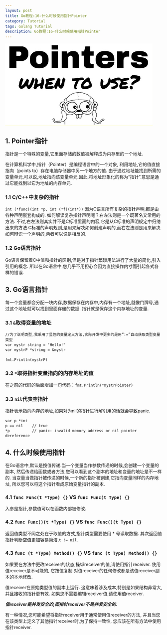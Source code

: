 ```yaml
---
layout: post
title: Go教程:16-什么时候使用指针Pointer
category: Tutorial
tags: Golang Tutorial
description: Go教程:16-什么时候使用指针Pointer
---
```


![Go教程:16-什么时候使用指针Pointer](/assets/image/golang_pointer.jpg#pic_center)

1\. Pointer指针
-------------

指针是一个特殊的变量,它里面存储的数值被解释成为内存里的一个地址.

在计算机科学中,指针（Pointer）是编程语言中的一个对象, 利用地址,它的值直接指向（points to）存在电脑存储器中另一个地方的值. 由于通过地址能找到所需的变量单元,可以说,地址指向该变量单元.因此,将地址形象化的称为“指针”.意思是通过它能找到以它为地址的内存单元.

### 1.1 C/C++中复杂的指针

`int (*func)(int *p, int (*f)(int*))` 因为C语言所有复杂的指针声明,都是由各种声明嵌套构成的. 如何解读复杂指针声明呢？右左法则是一个既著名又常用的方法. 不过,右左法则其实并不是C标准里面的内容,它是从C标准的声明规定中归纳出来的方法.C标准的声明规则,是用来解决如何创建声明的,而右左法则是用来解决如何辩识一个声明的,两者可以说是相反的.

### 1.2 Go语言指针

Go语言保留着C中值和指针的区别,但是对于指针繁琐用法进行了大量的简化,引入引用的概念. 所以在Go语言中,您几乎不用担心会因为直接操作内寸而引起各式各样的错误.

3\. Go语言指针
----------

每一个变量都会分配一块内存,数据保存在内存中,内存有一个地址,就像门牌号,通过这个地址就可以找到里面存储的数据. 指针就是保存这个内存地址的变量.

### 3.1 `&`取得变量的地址

    //为了说明类型,我采用了显性的变量定义方法,实际开发中更多的是用“:=”自动获取类型变量类型
    var mystr string = "Hello!"
    var mystrP *string = &mystr
    
    fmt.Println(mystrP)


### 3.2 `*`取得指针变量指向的内存地址的值

在之前的代码的后面增加一句代码：`fmt.Println(*mystrPointer)`

### 3.3 `nil`代表空指针

指针表示指向内存的地址,如果对为nil的指针进行解引用的话就会导致panic.

    var p *int
    p == nil    // true
    *p          // panic: invalid memory address or nil pointer dereference


4\. 什么时候使用指针
------------

在Go语言中,默认是按值传递.当一个变量当作参数传递的时候,会创建一个变量的副本, 然后传递给函数或者方法,您可以看到这个副本的地址和变量的地址是不一样的. 当变量当做指针被传递的时候,一个新的指针被创建,它指向变量同样的内存地址, 所以您可以将这个指针看成原始变量指针的副本.

### 4.1 `func Func(t *Type) {}` VS `func Func(t Type) {}`

入参是指针,参数值可以在函数内部被修改.

### 4.2 `func Func()(t *Type) {}` VS `func Func()(t Type) {}`

返回值类型不同之处在于取值的方式,指针类型需要使用 \* 号读取数据. 其次返回值指针判断空值更加容易简洁,`t != nil`.

### 4.3 `func (t *Type) Method() {}` VS `func (t Type) Method() {}`

如果要在方法中更改receiver的状态,操纵receiver的值,请使用指针receiver. 使用值receiver是不可能的, 它按值复制.对值receiver的任何修改都是该值receiver副本的本地修改.

值receiver在原始类型值的副本上运行. 这意味着涉及成本,特别是如果结构非常大,并且接收的指针更有效. 如果您不需要编辑receiver值,请使用值receiver.

**_值receiver是并发安全的,而指针receiver不是并发安全的._**

有一种情况,您可能希望将指针receiver用于通常使用值receiver的方法, 并且当您在该类型上定义了其他指针receiver时,为了保持一致性, 您应该在所有方法中使用指针receiver.

